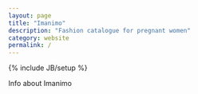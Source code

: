 ```yaml
---
layout: page
title: "Imanimo"
description: "Fashion catalogue for pregnant women"
category: website
permalink: /
---
```

{% include JB/setup %}

Info about Imanimo
